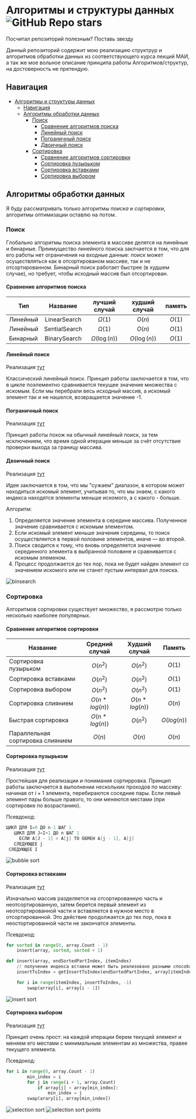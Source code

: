 # Алгоритмы и структуры данных ![GitHub Repo stars](https://img.shields.io/github/stars/artemilin-2023/Algorithms)

Посчитал репозиторий полезным? Поставь звезду

Данный репозиторий содержит мою реализацию структрур и алгоритмов обработки данных из соответствующего курса лекций МАИ, а так же мое вольное описание принципа работы Алгоритмов/структур, на достоверность не претендую.

## Навигация

- [Алгоритмы и структуры данных ](#алгоритмы-и-структуры-данных-)
  - [Навигация](#навигация)
  - [Алгоритмы обработки данных](#алгоритмы-обработки-данных)
    - [Поиск](#поиск)
      - [Сравнение алгоритмов поиска](#сравнение-алгоритмов-поиска)
      - [Линейный поиск](#линейный-поиск)
      - [Пограничный поиск](#пограничный-поиск)
      - [Двоичный поиск](#двоичный-поиск)
    - [Сортировка](#сортировка)
      - [Сравнение алгоритмов сортировки](#сравнение-алгоритмов-сортировки)
      - [Сортировка пузырьком](#сортировка-пузырьком)
      - [Сортировка вставками](#сортировка-вставками)
      - [Сортировка выбором](#сортировка-выбором)

## Алгоритмы обработки данных

Я буду рассматривать только алгоритмы *поиска* и *сортировки*, алгоритмы оптимизации оставлю на потом.

### Поиск

Глобально алгоритмы поиска элемента в массиве делятся на линейные и бинарные. Преимущество линейного поиска заклчается в том, что для его работы нет ограничения на входные данные: поиск может осуществляться как в отсортированом массиве, так и не отсортированном. Бинарный поиск работает быстрее (в худшем случае), но требует, чтобы исходный массив был отсортирован.

#### Сравнение алгоритмов поиска

| Тип | Название | лучший случай | худший случай | память |
|-|:-:|:-:|:-:|:-:|
| Линейный | LinearSearch | $\Omega(1)$ | $O(n)$ | $O(1)$ |
| Линейный | SentialSearch | $\Omega(1)$ | $O(n)$ | $O(1)$ |
| Бинарный | BinarySearch | $\Omega(\log(n))$ | $O(\log(n))$ | $O(1)$ |

#### Линейный поиск

Реализация [тут](https://github.com/artemilin-2023/Algorithms/blob/d902b9e2a85b5ab0832a85998bab512b2bb03d30/Algorithms/Searcher.cs#L12)

Классический линейный поиск. Принцип работы заключается в том, что в цикле поэлементно сравнивается текущее значение множества с искомым. Если мы перебрали весь исходный массив, а искомый элемент так и не нашелся, возвращается значение -1.

#### Пограничный поиск

Реализация [тут](https://github.com/artemilin-2023/Algorithms/blob/d902b9e2a85b5ab0832a85998bab512b2bb03d30/Algorithms/Searcher.cs#L30)

Принцип работы похож на обычный линейный поиск, за тем исключением, что время одной итерации меньше за счёт отсутствия проверки выхода за границу массива.

#### Двоичный поиск

Реализация [тут](https://github.com/artemilin-2023/Algorithms/blob/d902b9e2a85b5ab0832a85998bab512b2bb03d30/Algorithms/Searcher.cs#L53)

Идея заключается в том, что мы "сужаем" диапазон, в котором может находиться искомый элемент, учитывая то, что мы знаем, с какого индекса находятся элементы меньше искомого, а с какого - больше.

Алгоритм:

1. Определяется значение элемента в середине массива. Полученное значение сравнивается с искомым элементом.
2. Если искомый элемент меньше значения середины, то поиск осуществляется в первой половине элементов, иначе — во второй.
3. Поиск сводится к тому, что вновь определяется значение серединного элемента в выбранной половине и сравнивается с искомым элеменом.
4. Процесс продолжается до тех пор, пока не будет найден элемент со значением искомого или не станет пустым интервал для поиска.

![binsearch](./readme-source/binsearch.jpg)

### Сортировка

Алгоритмов сортировки существует множество, я рассмотрю только несколько наиболее популярных.

#### Сравнение алгоритмов сортировки

| Название | Средний случай | Худший случай | Память |
|-|:-:|:-:|:-:|
| Сортировка пузырьком | $O(n^2)$ | $O(n^2)$ | $O(1)$ |
| Сортировка вставками | $O(n^2)$ | $O(n^2)$ | $O(1)$ |
| Сортировка выбором | $O(n^2)$ | $O(n^2)$ | $O(1)$ |
| Сортировка слиянием | $O(n*log(n))$ | $O(n*log(n))$ | $O(n)$ |
| Быстрая сортировка | $O(n*log(n))$ | $O(n^2)$ | $O(log(n))$ |
| Параллельная сортировка слиянием | $O(n)$ | $O(n)$ | $O(n)$ |

#### Сортировка пузырьком

Реализация [тут](https://github.com/artemilin-2023/Algorithms/blob/c42a07fd36d09cd61f4c6b1b618804967504d7aa/Algorithms/Sorting.cs#L148)

Простейшая для реализации и понимания сортирровка. Принцип работы заключается в выполнении нескольких проходов по массиву: начиная от $i+1$ элемента, перебираются соседние пары. Если левый элемент пары больше правого, то они меняются местами (при сортировке по возрастанию).

Псевдокод:

``` C#
ЦИКЛ ДЛЯ I=0 ДО n-1 ШАГ 1
   ЦИКЛ ДЛЯ J=I+1 ДО n ШАГ 1
     ЕСЛИ A[J - 1] > A[j] ТО ОБМЕН A[j - 1], A[j]
   СЛЕДУЮЩЕЕ j
 СЛЕДУЮЩЕЕ I
```

![bubble sort](./readme-source/Bubble-sort-example-300px.gif)

#### Сортировка вставками

Реализация [тут](https://github.com/artemilin-2023/Algorithms/blob/c9cc8e6247f59298f6057e875037a2928cda9bd8/Algorithms/Sorting.cs#L168)

Изначально массив разделяется на отсортированную часть и неотсортированную, затем берется первый элемент из неотсортированной части и вставляется в нужное место в отсортированной. Это действие продолжается до тех пор, пока в неостортированной части не закончатся элементы.

Псевдокод:

``` py
for sorted in range(0, array.Count - 1)
    insert(array, sorted, sorted + 1)

def insert(array, endSortedPartIndex, itemIndex)
    // получение индекса вставки может быть реализовано разными способами, например - через бинарный поиск
    insertToIndex = getInsertToIndex(endSortedPartIndex, array[itemIndex]) 

    for i in range(itemIndex, insertToIndex, -1)
        swap(array[i], array[i - 1])
```

![insert sort](./readme-source/Insertion-sort-example-300px.gif)

#### Сортировка выбором

Реализация [тут](https://github.com/artemilin-2023/Algorithms/blob/c9cc8e6247f59298f6057e875037a2928cda9bd8/Algorithms/Sorting.cs#L219)

Принцип очень прост: на каждой итерации берем текущий элемент и меняем его местами с минимальным элементам из множества, правее текущего элемента.

Псевдокод:

``` py
for i in range(0, array.Count - 1)
        min_index = i
        for j in range(i + 1, array.Count)
            if array[j] < array[min_index]:
                min_index = j
        swap(arary[i], array[min_index])
```

![selection sort](./readme-source/Selection-Sort-Animation.gif)
![selection sort points](./readme-source/Selection_sort_animation.gif)
